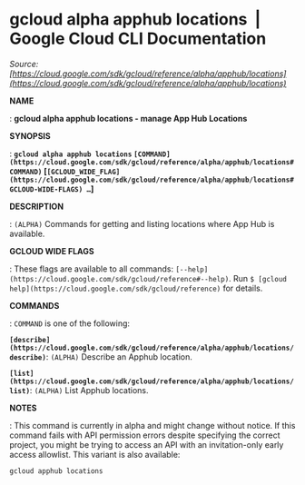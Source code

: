# gcloud alpha apphub locations  |  Google Cloud CLI Documentation

*Source: [https://cloud.google.com/sdk/gcloud/reference/alpha/apphub/locations](https://cloud.google.com/sdk/gcloud/reference/alpha/apphub/locations)*

**NAME**

: **gcloud alpha apphub locations - manage App Hub Locations**

**SYNOPSIS**

: **`gcloud alpha apphub locations` `[COMMAND](https://cloud.google.com/sdk/gcloud/reference/alpha/apphub/locations#COMMAND)` [`[GCLOUD_WIDE_FLAG](https://cloud.google.com/sdk/gcloud/reference/alpha/apphub/locations#GCLOUD-WIDE-FLAGS) …`]**

**DESCRIPTION**

: `(ALPHA)` Commands for getting and listing locations where App Hub is
available.

**GCLOUD WIDE FLAGS**

: These flags are available to all commands: `[--help](https://cloud.google.com/sdk/gcloud/reference#--help)`.
Run `$ [gcloud help](https://cloud.google.com/sdk/gcloud/reference)` for details.

**COMMANDS**

: ``COMMAND`` is one of the following:

**`[describe](https://cloud.google.com/sdk/gcloud/reference/alpha/apphub/locations/describe)`**:
`(ALPHA)` Describe an Apphub location.

**`[list](https://cloud.google.com/sdk/gcloud/reference/alpha/apphub/locations/list)`**:
`(ALPHA)` List Apphub locations.

**NOTES**

: This command is currently in alpha and might change without notice. If this
command fails with API permission errors despite specifying the correct project,
you might be trying to access an API with an invitation-only early access
allowlist. This variant is also available:

```
gcloud apphub locations
```